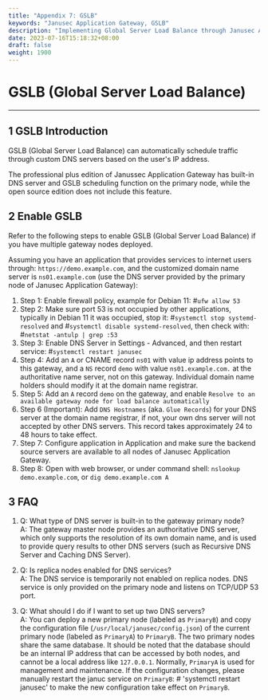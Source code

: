 ```yaml
---
title: "Appendix 7: GSLB"
keywords: "Janusec Application Gateway, GSLB"
description: "Implementing Global Server Load Balance through Janusec Application Gateway"
date: 2023-07-16T15:18:32+08:00
draft: false
weight: 1900
---
```


# GSLB (Global Server Load Balance)      
----

## 1 GSLB Introduction      

GSLB (Global Server Load Balance) can automatically schedule traffic through custom DNS servers based on the user's IP address.  

The professional plus edition of Janussec Application Gateway has built-in DNS server and GSLB scheduling function on the primary node, while the open source edition does not include this feature.  
   
## 2 Enable GSLB  

Refer to the following steps to enable GSLB (Global Server Load Balance) if you have multiple gateway nodes deployed.   

Assuming you have an application that provides services to internet users through: `https://demo.example.com`, and the customized domain name server is `ns01.example.com` (use the DNS server provided by the primary node of Janusec Application Gateway):  

1. Step 1: Enable firewall policy, example for Debian 11: #`ufw allow 53`  
2. Step 2: Make sure port 53 is not occupied by other applications, typically in Debian 11 it was occupied, stop it: #`systemctl stop systemd-resolved` and #`systemctl disable systemd-resolved`, then check with: #`netstat -antulp | grep :53`  
3. Step 3: Enable DNS Server in Settings - Advanced, and then restart service: #`systemctl restart janusec`  
4. Step 4: Add an `A` or CNAME record `ns01` with value ip address points to this gateway, and a `NS` record `demo` with value `ns01.example.com.` at the authoritative name server, not on this gateway. Individual domain name holders should modify it at the domain name registrar.  
5. Step 5: Add an `A` record `demo` on the gateway, and enable `Resolve to an available gateway node for load balance automatically`  
6. Step 6 (Important): Add `DNS Hostnames` (aka. `Glue Records`) for your DNS server at the domain name registrar, if not, your own dns server will not accepted by other DNS servers. This record takes approximately 24 to 48 hours to take effect.  
7. Step 7: Configure application in Application and make sure the backend source servers are available to all nodes of Janusec Application Gateway.  
8. Step 8: Open with web browser, or under command shell: `nslookup demo.example.com`, or `dig demo.example.com A`  

## 3 FAQ  
1. Q: What type of DNS server is built-in to the gateway primary node?  
A: The gateway master node provides an authoritative DNS server, which only supports the resolution of its own domain name, and is used to provide query results to other DNS servers (such as Recursive DNS Server and Caching DNS Server).  

2. Q: Is replica nodes enabled for DNS services?  
A: The DNS service is temporarily not enabled on replica nodes. DNS service is only provided on the primary node and listens on TCP/UDP 53 port.  

3. Q: What should I do if I want to set up two DNS servers?  
A: You can deploy a new primary node (labeled as `PrimaryB`) and copy the configuration file (`/usr/local/janusec/config.json`) of the current primary node (labeled as `PrimaryA`) to `PrimaryB`. The two primary nodes share the same database. It should be noted that the database should be an internal IP address that can be accessed by both nodes, and cannot be a local address like `127.0.0.1`. Normally, `PrimaryA` is used for management and maintenance. If the configuration changes, please manually restart the januc service on `PrimaryB`: # 'systemctl restart janusec' to make the new configuration take effect on `PrimaryB`.   

